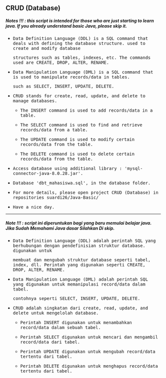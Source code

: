 ## CRUD (Database)
##### Notes !!! : this script is intended for those who are just starting to learn java. If you already understand basic Java, please skip it.

- <samp>Data Definition Language (DDL) is a SQL command that deals with defining the database structure. used to create and modify database</samp>

  <samp>structures such as tables, indexes, etc. The commands used are CREATE, DROP, ALTER, RENAME.</samp>
  
- <samp>Data Manipulation Language (DML) is a SQL command that is used to manipulate records/data in tables.</samp> 
 
  <samp>such as SELECT, INSERT, UPDATE, DELETE.</samp>
  
- <samp>CRUD stands for create, read, update, and delete to manage databases.<samp>

    - <samp>The INSERT command is used to add records/data in a table.</samp>

    - <samp>The SELECT command is used to find and retrieve records/data from a table.</samp>

    - <samp>The UPDATE command is used to modify certain records/data from the table.</samp>

    - <samp>The DELETE command is used to delete certain records/data from the table.</samp>
  
- <samp>Access database using additional library : 'mysql-connector-java-8.0.28.jar'.</samp>

- <samp>Database 'dbt_mahasiswa.sql', in the database folder.</samp>

- <samp>For more details, please open project CRUD (Database) in repositories suardi26/Java-Basic/</samp>

- <samp>Have a nice day.</samp>
  
---
  
##### Note !!! : script ini diperuntukan bagi yang baru memulai belajar java. Jika Sudah Memahami Java dasar Silahkan Di skip.

- <samp>Data Definition Language (DDL) adalah perintah SQL yang berhubungan dengan pendefinisian struktur database. digunakan untuk</samp>

  <samp>membuat dan mengubah struktur database seperti tabel, index, dll. Perintah yang digunakan seperti CREATE, DROP, ALTER, RENAME.</samp>
  
- <samp>Data Manipulation Language (DML) adalah perintah SQL yang digunakan untuk memanipulasi record/data dalam tabel.</samp> 
 
  <samp>contohnya seperti SELECT, INSERT, UPDATE, DELETE.</samp>
  
- <samp>CRUD adalah singkatan dari create, read, update, and delete untuk mengelolah database.<samp>

    - <samp>Perintah INSERT digunakan untuk menambahkan record/data dalam sebuah tabel.</samp>

    - <samp>Perintah SELECT digunakan untuk mencari dan mengambil record/data dari tabel.</samp>

    - <samp>Perintah UPDATE digunakan untuk mengubah record/data tertentu dari tabel.</samp>

    - <samp>Perintah DELETE digunakan untuk menghapus record/data tertentu dari tabel.</samp>
